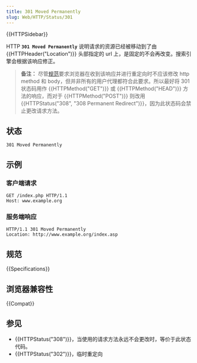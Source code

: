 ```yaml
---
title: 301 Moved Permanently
slug: Web/HTTP/Status/301
---
```


{{HTTPSidebar}}

HTTP **`301 Moved Permanently`** 说明请求的资源已经被移动到了由 {{HTTPHeader("Location")}} 头部指定的 url 上，是固定的不会再改变。搜索引擎会根据该响应修正。

> **备注：** 尽管[规范](/zh-CN/docs/Web/HTTP/Status/301#规范)要求浏览器在收到该响应并进行重定向时不应该修改 http method 和 body，但并非所有的用户代理都符合此要求。所以最好将 301 状态码用作 {{HTTPMethod("GET")}} 或 {{HTTPMethod("HEAD")}} 方法的响应，而对于 {{HTTPMethod("POST")}} 则改用 {{HTTPStatus("308", "308 Permanent Redirect")}}，因为此状态码会禁止更改请求方法。

## 状态

```http
301 Moved Permanently
```

## 示例

### 客户端请求

```http
GET /index.php HTTP/1.1
Host: www.example.org
```

### 服务端响应

```http
HTTP/1.1 301 Moved Permanently
Location: http://www.example.org/index.asp
```

## 规范

{{Specifications}}

## 浏览器兼容性

{{Compat}}

## 参见

- {{HTTPStatus("308")}}，当使用的请求方法永远不会更改时，等价于此状态代码。
- {{HTTPStatus("302")}}，临时重定向
